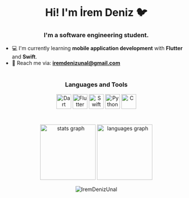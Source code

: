 <h1 align="center">Hi! I'm İrem Deniz 🐦 </h1>
<h3 align="center">I'm a software engineering student.</h3>

- 💻 I'm currently learning **mobile application development** with **Flutter** and **Swift**.
- 📧 Reach me via: **iremdenizunal@gmail.com**

#

<h3 align="center">Languages and Tools</h3>
<div align="center">
  <img src="https://cdn.jsdelivr.net/gh/devicons/devicon/icons/dart/dart-original.svg" width="40" height="40" alt="Dart" />
  <img src="https://cdn.jsdelivr.net/gh/devicons/devicon/icons/flutter/flutter-original.svg" width="40" height="40" alt="Flutter" />
  <img src="https://cdn.jsdelivr.net/gh/devicons/devicon/icons/swift/swift-original.svg" width="40" height="40" alt="Swift" />
  <img src="https://cdn.jsdelivr.net/gh/devicons/devicon/icons/python/python-original.svg" width="40" height="40" alt="Python" />
  <img src="https://cdn.jsdelivr.net/gh/devicons/devicon/icons/c/c-original.svg" width="40" height="40" alt="C" />
</div>

#

<div align="center">
  <img src="https://github-readme-stats.vercel.app/api/top-langs?username=IremDenizUnal&show_icons=true&locale=en&layout=compact" height="150" alt="stats graph"  />
  <img src="https://github-readme-stats.vercel.app/api?username=IremDenizUnal&show_icons=true&locale=en" height="150" alt="languages graph"  />
</div>

<div align="center">
  <p><img align="center" src="https://github-readme-streak-stats.herokuapp.com/?user=IremDenizUnal&" alt="IremDenizUnal" /></p>
</div>


